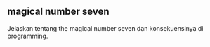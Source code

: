 ## magical number seven


Jelaskan tentang the magical number seven dan konsekuensinya di programming.
